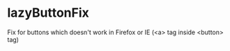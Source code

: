 # lazyButtonFix
Fix for buttons which doesn't work in Firefox or IE (&lt;a> tag inside &lt;button> tag)
